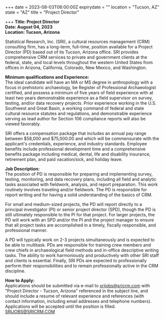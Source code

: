 +++
date = 2023-08-03T06:00:00Z
expirydate = ""
location = "Tucson, AZ"
state = "AZ"
title = "Project Director"

+++
**Title: Project Director  
Date: August 04, 2023  
Location: Tucson, Arizona**

Statistical Research, Inc. (SRI), a cultural resources management (CRM) consulting firm, has a long-term, full-time, position available for a Project Director (PD) based out of its Tucson, Arizona office. SRI provides comprehensive CRM services to private and government clients at the federal, state, and local levels throughout the western United States from offices in Arizona, California, Colorado, New Mexico, and Washington.

**Minimum qualifications and Experience:**  
The ideal candidate will have an MA or MS degree in anthropology with a focus in prehistoric archaeology, be Register of Professional Archaeologist certified, and possess a minimum of five years of field experience with at least two years demonstrable experience as a field supervisor on survey, testing, and/or data recovery projects. Prior experience working in the U.S. Southwest and Great Basin, a working command of federal and state cultural resource statutes and regulations, and demonstrable experience serving as lead author for Section 106 compliance reports will also be viewed favorably.

SRI offers a compensation package that includes an annual pay range between $58,000 and $75,000.00 and which will be commensurate with the applicant's credentials, experience, and industry standards. Employee benefits include professional development time and a comprehensive benefits package including medical, dental, life and disability insurance, retirement plan, and paid vacation/sick, and holiday leave.

**Job Description:**  
The position of PD is responsible for preparing and implementing survey, testing, monitoring, and data recovery plans, including all field and analytic tasks associated with fieldwork, analysis, and report preparation. This work routinely involves traveling and/or fieldwork. The PD is responsible for report writing and for having a solid understanding of the basics of CRM.

For small and medium-sized projects, the PD will report directly to a principal investigator (PI) or senior project director (SPD), though the PD is still ultimately responsible to the PI for that project. For larger projects, the PD will work with an SPD and/or the PI and the project manager to ensure that all project tasks are accomplished in a timely, fiscally responsible, and professional manner.

A PD will typically work on 2-3 projects simultaneously and is expected to be able to multitask. PDs are responsible for training crew members and crew chiefs in archaeological field methods and in-office descriptive writing tasks. The ability to work harmoniously and productively with other SRI staff and clients is essential. Finally, SRI PDs are expected to professionally perform their responsibilities and to remain professionally active in the CRM discipline.

**How to Apply:**  
Applications should be submitted via e-mail to srijobs@sricrm.com with "Project Director - Tucson, Arizona" referenced in the subject line, and should include a resume of relevant experience and references (with contact information, including email addresses and telephone numbers). Applications will be accepted until the position is filled. SRIJOBS@SRICRM.COM
